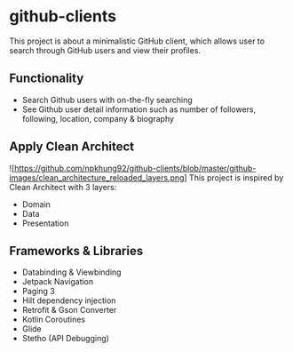 # github-clients
This project is about a minimalistic GitHub client, which allows user to search through GitHub users and view their profiles.

## Functionality
- Search Github users with on-the-fly searching
- See Github user detail information such as number of followers, following, location, company & biography
## Apply Clean Architect
![https://github.com/npkhung92/github-clients/blob/master/github-images/clean_architecture_reloaded_layers.png]
This project is inspired by Clean Architect with 3 layers:
- Domain
- Data
- Presentation
## Frameworks & Libraries
- Databinding & Viewbinding
- Jetpack Navigation
- Paging 3
- Hilt dependency injection
- Retrofit & Gson Converter
- Kotlin Coroutines
- Glide
- Stetho (API Debugging)
